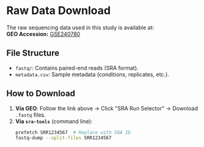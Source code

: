 # Raw Data Download

The raw sequencing data used in this study is available at:  
**GEO Accession:** [GSE240780](https://www.ncbi.nlm.nih.gov/geo/query/acc.cgi?acc=GSE240780)  

## File Structure
- `fastq/`: Contains paired-end reads (SRA format).  
- `metadata.csv`: Sample metadata (conditions, replicates, etc.).  

## How to Download
1. **Via GEO**: Follow the link above → Click "SRA Run Selector" → Download `.fastq` files.  
2. **Via `sra-tools`** (command line):  
   ```bash
   prefetch SRR1234567  # Replace with SRA ID
   fastq-dump --split-files SRR1234567
